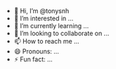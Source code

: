 - 👋 Hi, I’m @tonysnh
- 👀 I’m interested in ...
- 🌱 I’m currently learning ...
- 💞️ I’m looking to collaborate on ...
- 📫 How to reach me ...
- 😄 Pronouns: ...
- ⚡ Fun fact: ...

<!---
tonysnh/tonysnh is a ✨ special ✨ repository because its `README.md` (this file) appears on your GitHub profile.
You can click the Preview link to take a look at your changes.
--->
